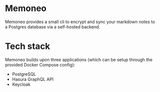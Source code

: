 # Memoneo
Memoneo provides a small cli to encrypt and sync your markdown notes to a Postgres database via a self-hosted backend.

# Tech stack
Memoneo builds upon three applications (which can be setup through the provided Docker Compose config):

- PostgreSQL
- Hasura GraphQL API
- Keycloak